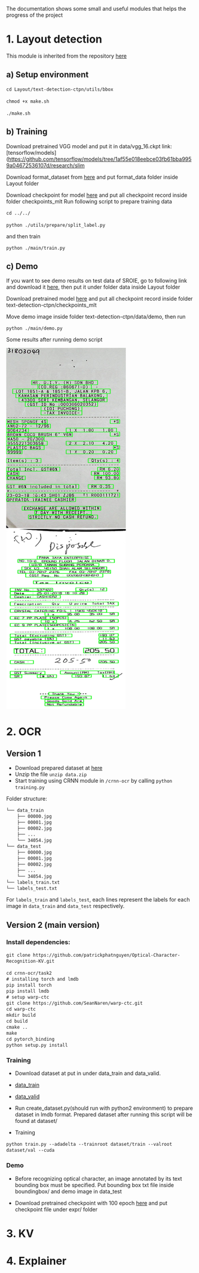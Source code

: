 The documentation shows some small and useful modules that helps the progress of the project

# 1. Layout detection

This module is inherited from the repository [here](https://github.com/eragonruan/text-detection-ctpn)

## a) Setup environment

```
cd Layout/text-detection-ctpn/utils/bbox

chmod +x make.sh

./make.sh
```

## b) Training

Download pretrained VGG model and put it in data/vgg_16.ckpt link: [tensorflow/models](https://github.com/tensorflow/models/tree/1af55e018eebce03fb61bba9959a04672536107d/research/slim

Download format_dataset from [here](https://drive.google.com/drive/folders/1OTl3BRs3iBCTLyCGMHno1VFxyxZzxs4Z?usp=sharing) and
put format_data folder inside Layout folder

Download checkpoint for model [here](https://drive.google.com/drive/folders/1k4bYCBJUlPzsFhEJGIv-5lk9tZQX3tvv?usp=sharing) and put all checkpoint record inside folder checkpoints_mlt
Run following script to prepare training data

```
cd ../../

python ./utils/prepare/split_label.py
```

and then train

```
python ./main/train.py
```

## c) Demo

If you want to see demo results on test data of SROIE, go to following link and download it [here](https://drive.google.com/drive/folders/1TYJDmql_ahQk_CyrfnpVnB_agZVcqTp3?usp=sharing), then put it under folder data inside Layout folder

Download pretrained model [here](https://drive.google.com/drive/folders/1k4bYCBJUlPzsFhEJGIv-5lk9tZQX3tvv?usp=sharing) and put all checkpoint record inside folder text-detection-ctpn/checkpoints_mlt


Move demo image inside folder text-detection-ctpn/data/demo, then run

```
python ./main/demo.py
```

Some results after running demo script

<img src="/Layout/text-detection-ctpn/data/res/X51005757342.jpg" width=320 height=480 /><img src="/Layout/text-detection-ctpn/data/res/X51005764154.jpg" width=320 height=480 />


# 2. OCR

## Version 1

- Download prepared dataset at [here](https://drive.google.com/file/d/1H8BWQz1z4Y93hqv3DdPI_qQi6dI0Mhs5/view?usp=sharing)
- Unzip the file ```unzip data.zip```
- Start training using CRNN module in `/crnn-ocr` by calling `python training.py`

Folder structure:
```
└── data_train
    ├── 00000.jpg
    ├── 00001.jpg
    ├── 00002.jpg
    ├── ...
    └── 34054.jpg
└── data_test
    ├── 00000.jpg
    ├── 00001.jpg
    ├── 00002.jpg
    ├── ...
    └── 34054.jpg
└── labels_train.txt
└── labels_test.txt
```
For `labels_train` and `labels_test`, each lines represent the labels for each image in `data_train` and `data_test` respectively.

## Version 2 (main version)
### Install dependencies:
```
git clone https://github.com/patrickphatnguyen/Optical-Character-Recognition-KV.git

cd crnn-ocr/task2
# installing torch and lmdb
pip install torch
pip install lmdb
# setup warp-ctc
git clone https://github.com/SeanNaren/warp-ctc.git
cd warp-ctc
mkdir build
cd build
cmake ..
make
cd pytorch_binding
python setup.py install
```
### Training

+ Download dataset at put in under data_train and data_valid.

 - [data_train](https://drive.google.com/drive/folders/1--rbdb48OWxJi6m0blesTkJbSNm95Peb?usp=sharing)
 
 - [data_valid](https://drive.google.com/drive/folders/16DyQmbTg4YwhczR26X1u8lFyKwaTFXvI?usp=sharing)
+ Run create_dataset.py(should run with python2 environment) to prepare dataset in lmdb format. Prepared dataset after running this script will be found at dataset/

+ Training
```
python train.py --adadelta --trainroot dataset/train --valroot dataset/val --cuda
```
### Demo

+ Before recognizing optical character, an image annotated by its text bounding box must be specified. Put bounding box txt file inside boundingbox/ and demo image in data_test

+ Download pretrained checkpoint with 100 epoch [here](https://drive.google.com/drive/folders/17KPbFetUaPWvcG0xJUNoDMXJC7WSeqAQ?usp=sharing) and put checkpoint file under expr/ folder



# 3. KV

# 4. Explainer
